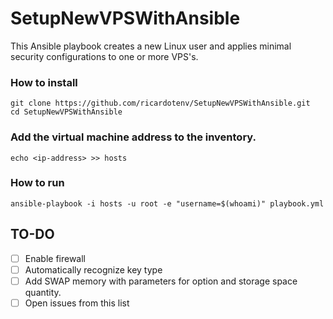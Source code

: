 # SetupNewVPSWithAnsible
This Ansible playbook creates a new Linux user and applies minimal security configurations to one or more VPS's.

### How to install
```
git clone https://github.com/ricardotenv/SetupNewVPSWithAnsible.git
cd SetupNewVPSWithAnsible
```

### Add the virtual machine address to the inventory.
```
echo <ip-address> >> hosts
```

### How to run
```
ansible-playbook -i hosts -u root -e "username=$(whoami)" playbook.yml
```

## TO-DO
- [ ] Enable firewall
- [ ] Automatically recognize key type
- [ ] Add SWAP memory with parameters for option and storage space quantity.
- [ ] Open issues from this list